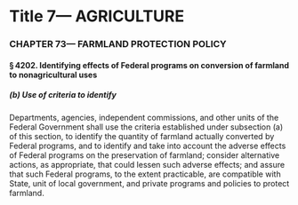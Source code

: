 
# Title 7— AGRICULTURE
### CHAPTER 73— FARMLAND PROTECTION POLICY
#### § 4202. Identifying effects of Federal programs on conversion of farmland to nonagricultural uses
##### (b) Use of criteria to identify

Departments, agencies, independent commissions, and other units of the Federal Government shall use the criteria established under subsection (a) of this section, to identify the quantity of farmland actually converted by Federal programs, and to identify and take into account the adverse effects of Federal programs on the preservation of farmland; consider alternative actions, as appropriate, that could lessen such adverse effects; and assure that such Federal programs, to the extent practicable, are compatible with State, unit of local government, and private programs and policies to protect farmland.
